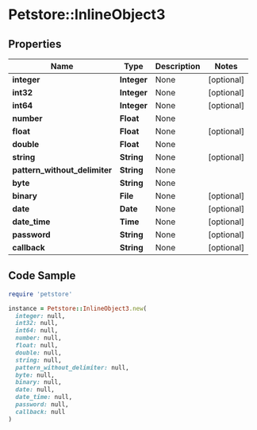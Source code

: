 # Petstore::InlineObject3

## Properties

| Name | Type | Description | Notes |
| ---- | ---- | ----------- | ----- |
| **integer** | **Integer** | None | [optional] |
| **int32** | **Integer** | None | [optional] |
| **int64** | **Integer** | None | [optional] |
| **number** | **Float** | None |  |
| **float** | **Float** | None | [optional] |
| **double** | **Float** | None |  |
| **string** | **String** | None | [optional] |
| **pattern_without_delimiter** | **String** | None |  |
| **byte** | **String** | None |  |
| **binary** | **File** | None | [optional] |
| **date** | **Date** | None | [optional] |
| **date_time** | **Time** | None | [optional] |
| **password** | **String** | None | [optional] |
| **callback** | **String** | None | [optional] |

## Code Sample

```ruby
require 'petstore'

instance = Petstore::InlineObject3.new(
  integer: null,
  int32: null,
  int64: null,
  number: null,
  float: null,
  double: null,
  string: null,
  pattern_without_delimiter: null,
  byte: null,
  binary: null,
  date: null,
  date_time: null,
  password: null,
  callback: null
)
```

